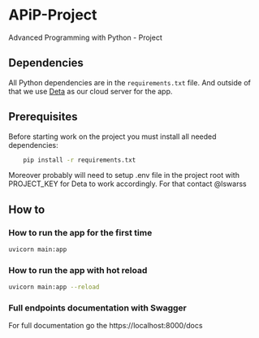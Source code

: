 # APiP-Project
Advanced Programming with Python - Project

## Dependencies

All Python dependencies are in the `requirements.txt` file. And outside of that we use [Deta](https://github.com/deta) as our cloud server for the app.

## Prerequisites

Before starting work on the project you must install all needed dependencies:

```bash
    pip install -r requirements.txt
```

Moreover probably will need to setup .env file in the project root with PROJECT_KEY for Deta to work accordingly. For that contact @lswarss

## How to

### How to run the app for the first time

```bash
uvicorn main:app 
```

### How to run the app with hot reload

```bash
uvicorn main:app --reload
```


### Full endpoints documentation with Swagger

For full documentation go the https://localhost:8000/docs